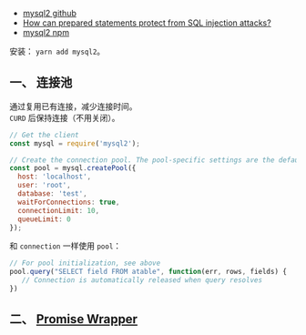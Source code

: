 
- [mysql2 github](https://github.com/sidorares/node-mysql2#readme)
- [How can prepared statements protect from SQL injection attacks?](https://stackoverflow.com/questions/8263371/how-can-prepared-statements-protect-from-sql-injection-attacks)
- [mysql2 npm](https://www.npmjs.com/package/mysql2)

安装： `yarn add mysql2`。  

## 一、 连接池
通过复用已有连接，减少连接时间。  
`CURD` 后保持连接（不用关闭）。  

```js
// Get the client
const mysql = require('mysql2');

// Create the connection pool. The pool-specific settings are the defaults
const pool = mysql.createPool({
  host: 'localhost',
  user: 'root',
  database: 'test',
  waitForConnections: true,
  connectionLimit: 10,
  queueLimit: 0
});
```

和 `connection` 一样使用 `pool`：  
```js
// For pool initialization, see above
pool.query("SELECT field FROM atable", function(err, rows, fields) {
   // Connection is automatically released when query resolves
})
```

## 二、 [Promise Wrapper](https://github.com/sidorares/node-mysql2/blob/master/documentation/Promise-Wrapper.md)
```js

```
